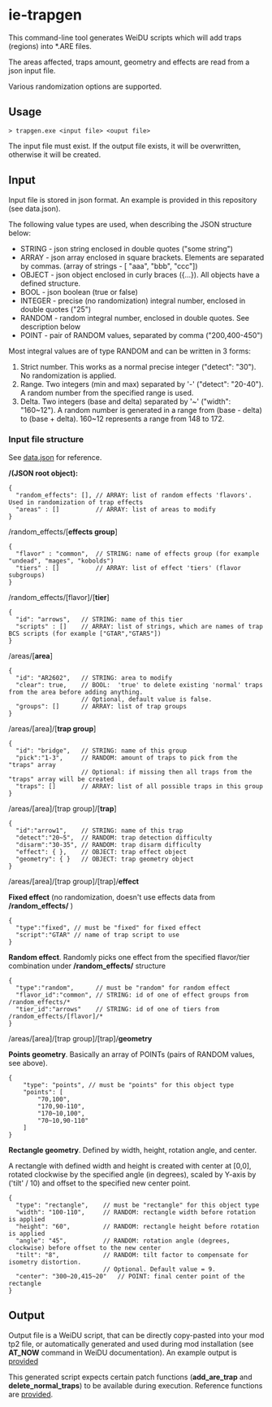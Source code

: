 # ie-trapgen

This command-line tool generates WeiDU scripts which will add traps (regions) into *.ARE files.

The areas affected, traps amount, geometry and effects are read from a json input file.

Various randomization options are supported.

## Usage

```
> trapgen.exe <input file> <ouput file>
```

The input file must exist. 
If the output file exists, it will be overwritten, otherwise it will be created.

## Input

Input file is stored in json format. An example is provided in this repository (see data.json).

The following value types are used, when describing the JSON structure below:

- STRING - json string enclosed in double quotes ("some string")
- ARRAY  - json array enclosed in square brackets. Elements are separated by commas. (array of strings - \[ "aaa", "bbb", "ccc"\])
- OBJECT - json object enclosed in curly braces ({...}). All objects have a defined structure.
- BOOL - json boolean (true or false)
- INTEGER - precise (no randomization) integral number, enclosed in double quotes ("25")
- RANDOM  - random integral number, enclosed in double quotes. See description below
- POINT   - pair of RANDOM values, separated by comma ("200,400-450")


Most integral values are of type RANDOM and can be written in 3 forms:

1. Strict number. This works as a normal precise integer ("detect": "30"). No randomization is applied.
2. Range. Two integers (min and max) separated by '-' ("detect": "20-40"). A random number from the specified range is used.
3. Delta. Two integers (base and delta) separated by '\~' ("width": "160\~12"). A random number is generated in a range from (base - delta) to (base + delta). 160~12 represents a range from 148 to 172.

### Input file structure

See [data.json](./data.json) for reference.


**/(JSON root object):**
```
{
  "random_effects": [], // ARRAY: list of random effects 'flavors'. Used in randomization of trap effects
  "areas" : []          // ARRAY: list of areas to modify
}
```

/random_effects/\[**effects group**\]
```
{
  "flavor" : "common",  // STRING: name of effects group (for example "undead", "mages", "kobolds")
  "tiers" : []          // ARRAY: list of effect 'tiers' (flavor subgroups)
}
```

/random_effects/\[flavor\]/\[**tier**\]
```
{ 
  "id": "arrows",   // STRING: name of this tier
  "scripts" : []    // ARRAY: list of strings, which are names of trap BCS scripts (for example ["GTAR","GTAR5"])
}
```

/areas/\[**area**\]
```
{
  "id": "AR2602",   // STRING: area to modify
  "clear": true,    // BOOL:  'true' to delete existing 'normal' traps from the area before adding anything.
                    // Optional, default value is false.
  "groups": []      // ARRAY: list of trap groups
}
```

/areas/\[area\]/\[**trap group**\]
```
{
  "id": "bridge",   // STRING: name of this group
  "pick":"1-3",     // RANDOM: amount of traps to pick from the "traps" array
                    // Optional: if missing then all traps from the "traps" array will be created
  "traps": []       // ARRAY: list of all possible traps in this group
}
```

/areas/\[area\]/\[trap group\]/\[**trap**\]
```
{
  "id":"arrow1",    // STRING: name of this trap
  "detect":"20~5",  // RANDOM: trap detection difficulty
  "disarm":"30-35", // RANDOM: trap disarm difficulty
  "effect": { },    // OBJECT: trap effect object 
  "geometry": { }   // OBJECT: trap geometry object
}
```

/areas/\[area\]/\[trap group\]/\[trap\]/**effect**

**Fixed effect** (no randomization, doesn't use effects data from **/random_effects/** )
```
{
  "type":"fixed", // must be "fixed" for fixed effect
  "script":"GTAR" // name of trap script to use
}
```

**Random effect**. Randomly picks one effect from the specified flavor/tier combination under **/random_effects/** structure
```
{
  "type":"random",      // must be "random" for random effect
  "flavor_id":"common", // STRING: id of one of effect groups from /random_effects/*
  "tier_id":"arrows"    // STRING: id of one of tiers from /random_effects/[flavor]/*
}
```

/areas/\[area\]/\[trap group\]/\[trap\]/**geometry**

**Points geometry**. Basically an array of POINTs (pairs of RANDOM values, see above).
```
{
    "type": "points", // must be "points" for this object type
    "points": [
        "70,100",
        "170,90-110",
        "170~10,100",
        "70~10,90-110"
    ]
}
```


**Rectangle geometry**. Defined by width, height, rotation angle, and center. 

A rectangle with defined width and height is created with center at \[0,0], rotated clockwise by the specified angle (in degrees), scaled by Y-axis by ('tilt' / 10) and offset to the specified new center point.
```
{
  "type": "rectangle",    // must be "rectangle" for this object type
  "width": "100-110",     // RANDOM: rectangle width before rotation is applied
  "height": "60",         // RANDOM: rectangle height before rotation is applied
  "angle": "45",          // RANDOM: rotation angle (degrees, clockwise) before offset to the new center
  "tilt": "8",            // RANDOM: tilt factor to compensate for isometry distortion.
                          // Optional. Default value = 9.
  "center": "300~20,415~20"   // POINT: final center point of the rectangle
}
```


## Output

Output file is a WeiDU script, that can be directly copy-pasted into your mod tp2 file, or automatically generated and used during mod installation (see **AT_NOW** command in WeiDU documentation). An example output is [provided](./output.tph.example)

This generated script expects certain patch functions (**add_are_trap** and **delete_normal_traps**) to be available during execution. Reference functions are [provided](./include.tph.example).
